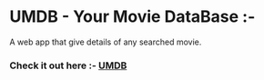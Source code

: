# UMDB - Your Movie DataBase :-
A web app that give details of any searched movie.

### Check it out here :-  [UMDB](https://Tr4ce007.github.io/UMDB-Your-Movie-DataBase)
